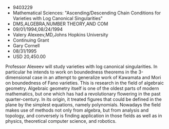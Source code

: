 
* 9403229
* Mathematical Sciences: "Ascending/Descending Chain Conditions for Varieties with Log Canonical Singularities"
* DMS,ALGEBRA,NUMBER THEORY,AND COM
* 09/01/1994,08/24/1994
* Valery Alexeev,MD,Johns Hopkins University
* Continuing Grant
* Gary Cornell
* 08/31/1995
* USD 20,450.00

Professor Alexeev will study varieties with log canonical singularities. In
particular he intends to work on boundedness theorems in the 3-dimensional case
in an attempt to generalize work of Kawamata and Mori on boundedness of Fano
varieties. This is research in the field of algebraic geometry. Algebraic
geometry itself is one of the oldest parts of modern mathematics, but one which
has had a revolutionary flowering in the past quarter-century. In its origin, it
treated figures that could be defined in the plane by the simplest equations,
namely polynomials. Nowadays the field makes use of methods not only from
algebra, but from analysis and topology, and conversely is finding application
in those fields as well as in physics, theoretical computer science, and
robotics.
